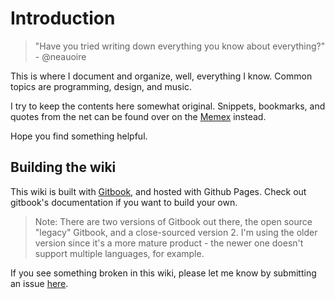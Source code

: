 # Introduction
> "Have you tried writing down everything you know about everything?" - @neauoire

This is where I document and organize, well, everything I know. Common topics are programming, design, and music.

I try to keep the contents here somewhat original. Snippets, bookmarks, and quotes from the net can be found over on the [Memex](https://memex.changbai.li/) instead.

Hope you find something helpful.

## Building the wiki

This wiki is built with [Gitbook](https://github.com/GitbookIO/gitbook), and hosted with Github Pages. Check out gitbook's documentation if you want to build your own.
> Note: There are two versions of Gitbook out there, the open source "legacy" Gitbook, and a close-sourced version 2. I'm using the older version since it's a more mature product - the newer one doesn't support multiple languages, for example.

If you see something broken in this wiki, please let me know by submitting an issue [here](http://github.com/dotcli/knowledge/issues).